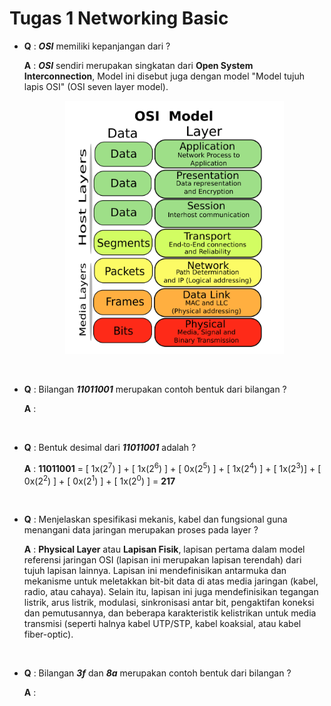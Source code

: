 # Tugas 1 Networking Basic

- **Q** : ***OSI*** memiliki kepanjangan dari ?

  **A** : ***OSI*** sendiri merupakan singkatan dari **Open System Interconnection**, Model ini disebut juga dengan model "Model    tujuh lapis OSI" (OSI seven layer model).
          <p align="center"><img src="images/osi-model.png" alt="OSI Model" width="350"/></div></p>
  
  <br>
- **Q** : Bilangan ***11011001*** merupakan contoh bentuk dari bilangan ?

  **A** : 
  
  
  <br>
- **Q** : Bentuk desimal dari ***11011001*** adalah ?

  **A** : **11011001** = [ 1x(2<sup>7</sup>) ] + [ 1x(2<sup>6</sup>) ] + [ 0x(2<sup>5</sup>) ] + [ 1x(2<sup>4</sup>) ] + [ 1x(2<sup>3</sup>)] + [ 0x(2<sup>2</sup>) ] + [ 0x(2<sup>1</sup>) ] + [ 1x(2<sup>0</sup>) ] = **217**
  
  
  <br>
- **Q** : Menjelaskan spesifikasi mekanis, kabel dan fungsional guna menangani data jaringan merupakan proses pada layer ?

  **A** : **Physical Layer** atau **Lapisan Fisik**, lapisan pertama dalam model referensi jaringan OSI (lapisan ini merupakan lapisan terendah) dari tujuh lapisan lainnya. Lapisan ini mendefinisikan antarmuka dan mekanisme untuk meletakkan bit-bit data di atas media jaringan (kabel, radio, atau cahaya). Selain itu, lapisan ini juga mendefinisikan tegangan listrik, arus listrik, modulasi, sinkronisasi antar bit, pengaktifan koneksi dan pemutusannya, dan beberapa karakteristik kelistrikan untuk media transmisi (seperti halnya kabel UTP/STP, kabel koaksial, atau kabel fiber-optic).   
  
  <br>
- **Q** : Bilangan ***3f*** dan ***8a*** merupakan contoh bentuk dari bilangan ?

  **A** : 
